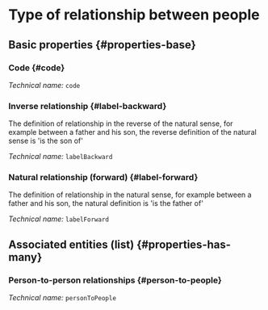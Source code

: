 # Type of relationship between people
<!--- THIS FILE IS GENERATED PLEASE DO NOT EDIT IT DIRECTLY --->



## Basic properties {#properties-base}

### Code {#code}



*Technical name:* ```code```

### Inverse relationship {#label-backward}

The definition of relationship in the reverse of the natural sense, for example between a father and his son, the reverse definition of the natural sense is 'is the son of'

*Technical name:* ```labelBackward```

### Natural relationship (forward) {#label-forward}

The definition of relationship in the natural sense, for example between a father and his son, the natural definition is 'is the father of'

*Technical name:* ```labelForward```




## Associated entities (list) {#properties-has-many}

### Person-to-person relationships {#person-to-people}



*Technical name:* ```personToPeople```




